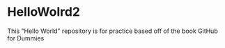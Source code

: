 # HelloWolrd2
This "Hello World" repository is for practice based off of the book GitHub for Dummies

